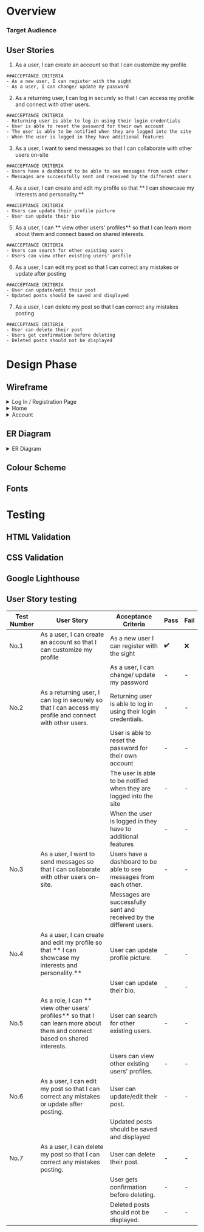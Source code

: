 # Overview
### Target Audience

## User Stories
1. As a user, I can create an account so that I can customize my profile
```
##ACCEPTANCE CRITERIA
- As a new user, I can register with the sight
- As a user, I can change/ update my password
```

2. As a returning user, I can log in securely so that I can access my profile and connect with other users.
```
##ACCEPTANCE CRITERIA
- Returning user is able to log in using their login credentials
- User is able to reset the password for their own account
- The user is able to be notified when they are logged into the site
- When the user is logged in they have additional features
```

3. As a user, I want to send messages so that I can collaborate with other users on-site
```
##ACCEPTANCE CRITERIA
- Users have a dashboard to be able to see messages from each other
- Messages are successfully sent and received by the different users
```

4. As a user, I can create and edit my profile so that ** I can showcase my interests and personality.**
```
##ACCEPTANCE CRITERIA
- Users can update their profile picture
- User can update their bio
```

5. As a user, I can ** view other users' profiles** so that I can learn more about them and connect based on shared interests.
```
##ACCEPTANCE CRITERIA
- Users can search for other existing users
- Users can view other existing users' profile
```

6. As a user, I can edit my post so that I can correct any mistakes or update after posting
```
##ACCEPTANCE CRITERIA
- User can update/edit their post
- Updated posts should be saved and displayed
```

7. As a user, I can delete my post so that I can correct any mistakes posting
```
##ACCEPTANCE CRITERIA
- User can delete their post
- Users get confirmation before deleting
- Deleted posts should not be displayed
```

# Design Phase
## Wireframe
<details>
  <summary> Log In / Registration Page</summary>
  
  ![image](https://github.com/user-attachments/assets/98c6d9a9-072b-4dd8-b8e4-f5e195161a5b)
  ![image](https://github.com/user-attachments/assets/49e5bc8f-2814-43c8-89e8-f0b14445133e)
</details>

<details>
  <summary> Home </summary>
  
  ![image](https://github.com/user-attachments/assets/63a60595-6b22-4a92-8e06-8a1c99ad091e)
</details>

<details>
  <summary> Account </summary>

  ![image](https://github.com/user-attachments/assets/a32fbe6c-2ae4-458f-b6ca-e440227828ed)
</details>

## ER Diagram 
<details>
  <summary> ER Diagram </summary>

  ![image](https://github.com/user-attachments/assets/1fa76d24-362d-4222-81e7-9dd750ba7545)
</details>


## Colour Scheme
## Fonts 

# Testing

## HTML Validation
## CSS Validation
## Google Lighthouse
## User Story testing

| Test Number | User Story | Acceptance Criteria | Pass| Fail | 
| --- | --- | --- | --- | --- |
| No.1 | As a user, I can create an account so that I can customize my profile | As a new user I can register with the sight | ✔️ | ❌ |
| | |As a user, I can change/ update my password | - | - |
| No.2 | As a returning user, I can log in securely so that I can access my profile and connect with other users.| Returning user is able to log in using their login credentials. | - | - |
| | | User is able to reset the password for their own account | - | - |
| | | The user is able to be notified when they are logged into the site | - | - |
| | | When the user is logged in they have to additional features | - | - |
| No.3 |As a user, I want to send messages so that I can collaborate with other users on-site. | Users have a dashboard to be able to see messages from each other. | - | - |
| | | Messages are successfully sent and received by the different users. |  |  |
| No.4 |As a user, I can create and edit my profile so that ** I can showcase my interests and personality.** | User can update profile picture. | - | - |
| | | User can update their bio. | - | - |
| No.5 |As a role, I can ** view other users' profiles** so that I can learn more about them and connect based on shared interests. | User can search for other existing users. | - | - |
| | | Users can view other existing users' profiles. | - | - |
| No.6 |As a user, I can edit my post so that I can correct any mistakes or update after posting. | User can update/edit their post. | - | - |
| | | Updated posts should be saved and displayed |  |  |
| No.7 |As a user, I can delete my post so that I can correct any mistakes posting. | User can delete their post. | - | - |
| | | User gets confirmation before deleting. | - | - |
| | | Deleted posts should not be displayed. | - | - |
